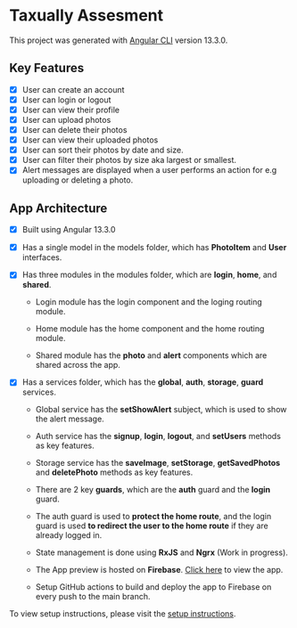 # Taxually Assesment

This project was generated with [Angular CLI](https://github.com/angular/angular-cli) version 13.3.0.

## Key Features

- [x] User can create an account
- [x] User can login or logout
- [x] User can view their profile
- [x] User can upload photos
- [x] User can delete their photos
- [x] User can view their uploaded photos
- [x] User can sort their photos by date and size.
- [x] User can filter their photos by size aka largest or smallest.
- [x] Alert messages are displayed when a user performs an action for e.g uploading or deleting a photo.

## App Architecture

- [x] Built using Angular 13.3.0
- [x] Has a single model in the models folder, which has **PhotoItem** and **User** interfaces.
- [x] Has three modules in the modules folder, which are **login**, **home**, and **shared**.

  - Login module has the login component and the loging routing module.

  - Home module has the home component and the home routing module.

  - Shared module has the **photo** and **alert** components which are shared across the app.

- [x] Has a services folder, which has the **global**, **auth**, **storage**, **guard** services.

  - Global service has the **setShowAlert** subject, which is used to show the alert message.

  - Auth service has the **signup**, **login**, **logout**, and **setUsers** methods as key features.

  - Storage service has the **saveImage**, **setStorage**, **getSavedPhotos** and **deletePhoto** methods as key features.

  - There are 2 key **guards**, which are the **auth** guard and the **login** guard.

  - The auth guard is used to **protect the home route**, and the login guard is used **to redirect the user to the home route** if they are already logged in.

  - State management is done using **RxJS** and **Ngrx** (Work in progress).

  - The App preview is hosted on **Firebase**. [Click here](https://taxually-assesment.web.app/) to view the app.

  - Setup GitHub actions to build and deploy the app to Firebase on every push to the main branch.

To view setup instructions, please visit the [setup instructions]('https://github.com/mayeedwin/taxually-app/blob/main/SETUP.md').
